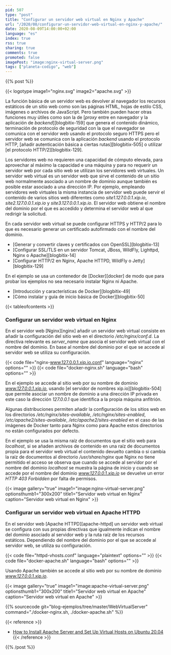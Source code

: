 ```yaml
---
pid: 507
type: "post"
title: "Configurar un servidor web virtual en Nginx y Apache"
url: "/2020/08/configurar-un-servidor-web-virtual-en-nginx-y-apache/"
date: 2020-08-09T14:00:00+02:00
language: "es"
index: true
rss: true
sharing: true
comments: true
promoted: false
imagePost: "image:nginx-virtual-server.png"
tags: ["planeta-codigo", "web"]
---
```


{{% post %}}

{{< logotype image1="nginx.svg" image2="apache.svg" >}}

La función básica de un servidor web es devolver al navegador los recursos estáticos de un sitio web como son las páginas HTML, hojas de estilo CSS, imágenes o archivos de JavaScript. Pero también pueden hacer otras funciones muy útiles como son la de [_proxy_ entre en navegador y la aplicación de _backend_][blogbitix-159] que genera el contenido dinámico, terminación de protocolo de seguridad con la que el navegador se comunica con el servidor web usando el protocolo seguro HTTPS pero el servidor web se comunica con la aplicación _backend_ usando el protocolo HTTP, [añadir autenticación básica a ciertas rutas][blogbitix-505] o utilizar [el protocolo HTTP/2][blogbitix-129].

Los servidores web no requieren una capacidad de cómputo elevada, para aprovechar al máximo la capacidad e una máquina y para no requerir un servidor web por cada sitio web se utilizan los servidores web virtuales. Un servidor web virtual es un servidor web que sirve el contenido de un sitio web normalmente asociado a un nombre de dominio aunque también es posible estar asociado a una dirección IP. Por ejemplo, empleando servidores web virtuales la misma instancia de servidor web puede servir el contenido de varios sitios web diferentes como _site1.127.0.0.1.xip.io_, _site2.127.0.0.1.xip.io_ y  _site3.127.0.0.1.xip.io_. El servidor web obtiene el nombre del dominio por el que es accedido y determina el servidor web al que redirigir la solicitud.

En cada servidor web virtual se puede configurar HTTPS y HTTP/2 para lo que es necesario generar un certificado autofirmado con el nombre del dominio.

* [Generar y convertir claves y certificados con OpenSSL][blogbitix-13]
* [Configurar SSL/TLS en un servidor Tomcat, JBoss, WildFly, Lighttpd, Nginx o Apache][blogbitix-14]
* [Configurar HTTP/2 en Nginx, Apache HTTPD, WildFly o Jetty][blogbitix-129]

En el ejemplo se usa un contenedor de [Docker][docker] de modo que para probar los ejemplos no sea necesario instalar Nginx ni Apache.

* [Introducción y características de Docker][blogbitix-49]
* [Cómo instalar y guía de inicio básica de Docker][blogbitix-50]

{{< tableofcontents >}}

### Configurar un servidor web virtual en Nginx

En el servidor web [Nginx][nginx] añadir un servidor web virtual consiste en añadir la configuración del sitio web en el directorio _/etc/nginx/conf.d_. La directiva relevante es _server\_name_ que asocia el servidor web virtual con el nombre del dominio. En base al nombre del dominio por el que se accede al servidor web se utiliza su configuración.

{{< code file="nginx-www.127.0.0.1.xip.io.conf" language="nginx" options="" >}}
{{< code file="docker-nginx.sh" language="bash" options="" >}}

En el ejemplo se accede al sitio web por su nombre de dominio _www.127.0.0.1.xip.io_, usando [el servidor de nombres xip.io][blogbitix-504] que permite asociar un nombre de dominio a una dirección IP privada en este caso la dirección _127.0.0.1_ que identifica a la propia máquina anfitrión.

Algunas distribuciones permiten añadir la configuración de los sitios web en los directorios _/etc/nginx/sites-available_, _/etc/nginx/sites-enabled_, _/etc/apache2/sites-available_, _/etc/apache2/sites-enabled_ en el caso de las imágenes de Docker tanto para Nginx como para Apache estos directorios no están configurados por defecto.

En el ejemplo se usa la misma raíz de documentos que el sitio web para _localhost_, si se añaden archivos de contenido en una raíz de documentos propia para el servidor web virtual el contenido devuelto cambia o si cambia la raíz de documentos al directorio _/usr/share/nginx_ que Nginx no tiene permitido el acceso se observa que cuando se accede al servidor por el nombre del dominio _localhost_ se muestra la página de inicio y cuando se accede por el nombre del dominio _www.127.0.0.1.xip.io_ se devuelve un error _HTTP 403 Forbidden_ por falta de permisos.

{{< image
    gallery="true"
    image1="image:nginx-virtual-server.png" optionsthumb1="300x200" title1="Servidor web virtual en Nginx"
    caption="Servidor web virtual en Nginx" >}}

### Configurar un servidor web virtual en Apache HTTPD

En el servidor web [Apache HTTPD][apache-httpd] un servidor web virtual se configura con sus propias directivas que igualmente indican el nombre del dominio asociado al servidor web y la ruta raíz de los recursos estáticos. Dependiendo del nombre del dominio por el que se accede al servidor web, se utiliza su configuración.

{{< code file="httpd-vhosts.conf" language="plaintext" options="" >}}
{{< code file="docker-apache.sh" language="bash" options="" >}}

Usando Apache también se accede al sitio web por su nombre de dominio _www.127.0.0.1.xip.io_.

{{< image
    gallery="true"
    image1="image:apache-virtual-server.png" optionsthumb1="300x200" title1="Servidor web virtual en Apache"
    caption="Servidor web virtual en Apache" >}}

{{% sourcecode git="blog-ejemplos/tree/master/WebVirtualServer" command="./docker-nginx.sh, ./docker-apache.sh" %}}

{{< reference >}}
* [How to Install Apache Server and Set Up Virtual Hosts on Ubuntu 20.04](https://linuxhint.com/install_apache_server_setup_virtual_hosts_ubuntu/)
{{< /reference >}}

{{% /post %}}
